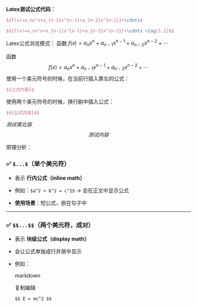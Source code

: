 **Latex测试公式代码：**
```latex
${f(x)=a_nx^n+a_{n-1}x^{n-1}+a_{n-2}x^{n-2}}+\cdots$

$${f(x)=a_nx^n+a_{n-1}x^{n-1}+a_{n-2}x^{n-2}}+\cdots \tag{1.1}$$
```

Latex公式浏览模式：
函数 ${f(x)=a_nx^n+a_{n-1}x^{n-1}+a_{n-2}x^{n-2}}+\cdots$

函数 $${f(x)=a_nx^n+a_{n-1}x^{n-1}+a_{n-2}x^{n-2}}+\cdots \tag{1.1}$$
使用一个美元符号的时候，在当前行插入靠左的公式：
```latex
${公式内容}$
```


使用两个美元符号的时候，换行剧中插入公式：
```latex
$${公式内容}$$
```


$测试南北容$
$$测试内容$$

原理分析：
### ✅ `$...$`（单个美元符）

- 表示 **行内公式（inline math）**
    
- 例如：`$a^2 + b^2 = c^2$` → 会在正文中显示公式
    
- **使用场景**：短公式，嵌在句子中
    

---

### ✅ `$$...$$`（两个美元符，成对）

- 表示 **块级公式（display math）**
    
- 会让公式单独成行并居中显示
    
- 例如：
    
    markdown
    
    复制编辑
    
    `$$ E = mc^2 $$`
